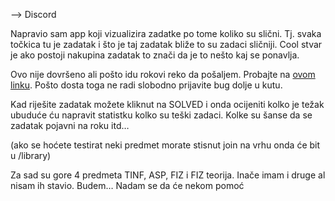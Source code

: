 --> Discord


Napravio sam app koji vizualizira zadatke po tome koliko su slični. Tj. svaka točkica tu je zadatak i što je taj zadatak bliže to su zadaci sličniji. Cool stvar je ako postoji nakupina zadatak to znači da je to nešto kaj se ponavlja. 

Ovo nije dovršeno ali pošto idu rokovi reko da pošaljem. Probajte na [ovom linku](https://tockice-v2.vercel.app/fer).
Pošto dosta toga ne radi slobodno prijavite bug dolje u kutu.

Kad riješite zadatak možete kliknut na SOLVED i onda ocijeniti kolko je težak ubuduće ću napravit statistku kolko su teški zadaci. Kolke su šanse da se zadatak pojavni na roku itd…

(ako se hoćete testirat neki predmet morate stisnut join na vrhu onda će bit u /library)

Za sad su gore 4 predmeta TINF, ASP, FIZ i FIZ teorija. Inače imam i druge al nisam ih stavio. Budem…
Nadam se da će nekom pomoć
